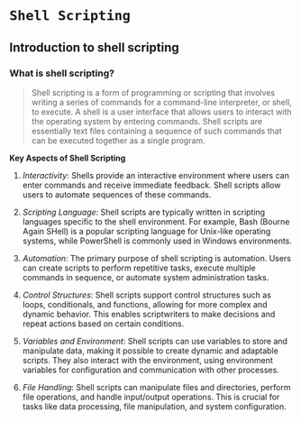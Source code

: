 # `Shell Scripting`

## Introduction to shell scripting

### What is shell scripting?
> Shell scripting is a form of programming or scripting that involves writing a series of commands for a command-line interpreter, or shell, to execute. A shell is a user interface that allows users to interact with the operating system by entering commands. Shell scripts are essentially text files containing a sequence of such commands that can be executed together as a single program.

**Key Aspects of Shell Scripting**

1.  *Interactivity*: Shells provide an interactive environment where users can enter commands and receive immediate feedback. Shell scripts allow users to automate sequences of these commands.

2. *Scripting Language*: Shell scripts are typically written in scripting languages specific to the shell environment. For example, Bash (Bourne Again SHell) is a popular scripting language for Unix-like operating systems, while PowerShell is commonly used in Windows environments.

3. *Automation*: The primary purpose of shell scripting is automation. Users can create scripts to perform repetitive tasks, execute multiple commands in sequence, or automate system administration tasks.

4. *Control Structures*: Shell scripts support control structures such as loops, conditionals, and functions, allowing for more complex and dynamic behavior. This enables scriptwriters to make decisions and repeat actions based on certain conditions.

5. *Variables and Environment*: Shell scripts can use variables to store and manipulate data, making it possible to create dynamic and adaptable scripts. They also interact with the environment, using environment variables for configuration and communication with other processes.

6. *File Handling*: Shell scripts can manipulate files and directories, perform file operations, and handle input/output operations. This is crucial for tasks like data processing, file manipulation, and system configuration.